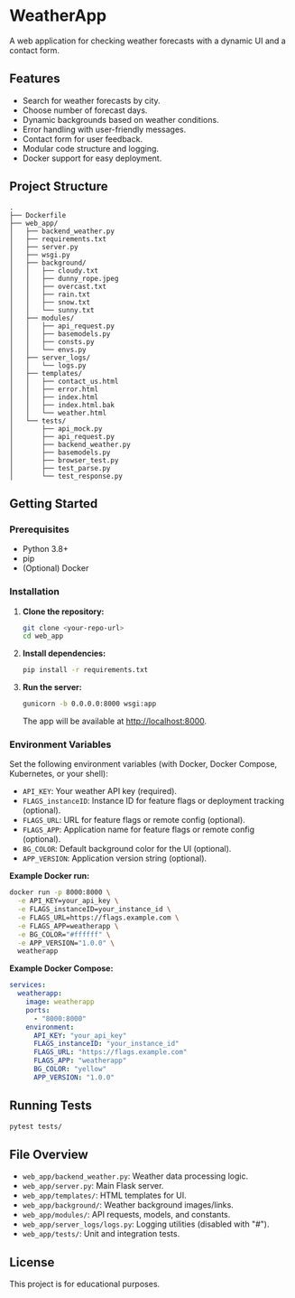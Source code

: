 # WeatherApp

A web application for checking weather forecasts with a dynamic UI and a contact form.

## Features

- Search for weather forecasts by city.
- Choose number of forecast days.
- Dynamic backgrounds based on weather conditions.
- Error handling with user-friendly messages.
- Contact form for user feedback.
- Modular code structure and logging.
- Docker support for easy deployment.

## Project Structure

```
.
├── Dockerfile
├── web_app/
│   ├── backend_weather.py
│   ├── requirements.txt
│   ├── server.py
│   ├── wsgi.py
│   ├── background/
│   │   ├── cloudy.txt
│   │   ├── dunny_rope.jpeg
│   │   ├── overcast.txt
│   │   ├── rain.txt
│   │   ├── snow.txt
│   │   └── sunny.txt
│   ├── modules/
│   │   ├── api_request.py
│   │   ├── basemodels.py
│   │   ├── consts.py
│   │   └── envs.py
│   ├── server_logs/
│   │   └── logs.py
│   ├── templates/
│   │   ├── contact_us.html
│   │   ├── error.html
│   │   ├── index.html
│   │   ├── index.html.bak
│   │   └── weather.html
│   └── tests/
│       ├── api_mock.py
│       ├── api_request.py
│       ├── backend_weather.py
│       ├── basemodels.py
│       ├── browser_test.py
│       ├── test_parse.py
│       └── test_response.py
```

## Getting Started

### Prerequisites

- Python 3.8+
- pip
- (Optional) Docker

### Installation

1. **Clone the repository:**
   ```sh
   git clone <your-repo-url>
   cd web_app
   ```

2. **Install dependencies:**
   ```sh
   pip install -r requirements.txt
   ```

3. **Run the server:**
   ```sh
   gunicorn -b 0.0.0.0:8000 wsgi:app
   ```
   The app will be available at [http://localhost:8000](http://localhost:8000).

### Environment Variables

Set the following environment variables (with Docker, Docker Compose, Kubernetes, or your shell):

- `API_KEY`: Your weather API key (required).
- `FLAGS_instanceID`: Instance ID for feature flags or deployment tracking (optional).
- `FLAGS_URL`: URL for feature flags or remote config (optional).
- `FLAGS_APP`: Application name for feature flags or remote config (optional).
- `BG_COLOR`: Default background color for the UI (optional).
- `APP_VERSION`: Application version string (optional).

**Example Docker run:**
```sh
docker run -p 8000:8000 \
  -e API_KEY=your_api_key \
  -e FLAGS_instanceID=your_instance_id \
  -e FLAGS_URL=https://flags.example.com \
  -e FLAGS_APP=weatherapp \
  -e BG_COLOR="#ffffff" \
  -e APP_VERSION="1.0.0" \
  weatherapp
```

**Example Docker Compose:**
```yaml
services:
  weatherapp:
    image: weatherapp
    ports:
      - "8000:8000"
    environment:
      API_KEY: "your_api_key"
      FLAGS_instanceID: "your_instance_id"
      FLAGS_URL: "https://flags.example.com"
      FLAGS_APP: "weatherapp"
      BG_COLOR: "yellow"
      APP_VERSION: "1.0.0"
```

## Running Tests

```sh
pytest tests/
```

## File Overview

- `web_app/backend_weather.py`: Weather data processing logic.
- `web_app/server.py`: Main Flask server.
- `web_app/templates/`: HTML templates for UI.
- `web_app/background/`: Weather background images/links.
- `web_app/modules/`: API requests, models, and constants.
- `web_app/server_logs/logs.py`: Logging utilities (disabled with "#").
- `web_app/tests/`: Unit and integration tests.

## License

This project is for educational purposes.